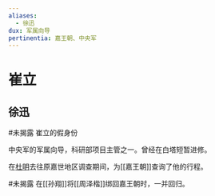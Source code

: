 ```yaml
---
aliases:
  - 徐迅
dux: 军属向导
pertinentia: 嘉王朝、中央军
---
```


# 崔立

## 徐迅

#未揭露 崔立的假身份

中央军的军属向导，科研部项目主管之一。曾经在白塔短暂进修。

在[杜明](../杜明.md)去往原嘉世地区调查期间，为[[嘉王朝]]查询了他的行程。

#未揭露 在[[孙翔]]将[[周泽楷]]绑回嘉王朝时，一并回归。
